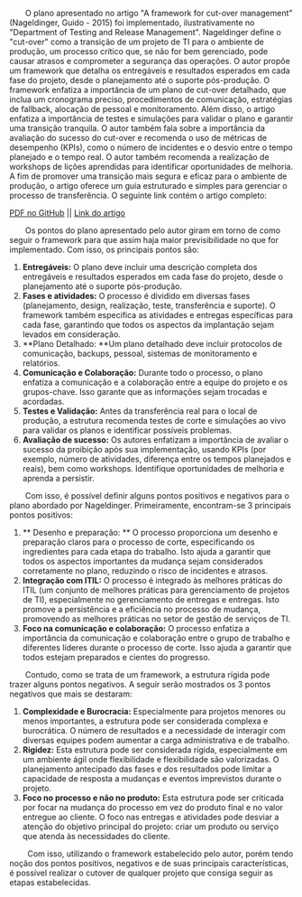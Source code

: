&emsp;&emsp;O plano apresentado no artigo "A framework for cut-over management"(Nageldinger, Guido - 2015) foi implementado, ilustrativamente no "Department of Testing and Release Management". Nageldinger define o "cut-over" como a transição de um projeto de TI para o ambiente de produção, um processo crítico que, se não for bem gerenciado, pode causar atrasos e comprometer a segurança das operações. O autor propõe um framework que detalha os entregáveis e resultados esperados em cada fase do projeto, desde o planejamento até o suporte pós-produção. O framework enfatiza a importância de um plano de cut-over detalhado, que inclua um cronograma preciso, procedimentos de comunicação, estratégias de fallback, alocação de pessoal e monitoramento. Além disso, o artigo enfatiza a importância de testes e simulações para validar o plano e garantir uma transição tranquila. O autor também fala sobre a importância da avaliação do sucesso do cut-over e recomenda o uso de métricas de desempenho (KPIs), como o número de incidentes e o desvio entre o tempo planejado e o tempo real. O autor também recomenda a realização de workshops de lições aprendidas para identificar oportunidades de melhoria. A fim de promover uma transição mais segura e eficaz para o ambiente de produção, o artigo oferece um guia estruturado e simples para gerenciar o processo de transferência. O seguinte link contém o artigo completo:

[PDF no GitHub](https://github.com/3R11K/Entrega_S05/blob/main/peerj-cs-29.pdf)   ||    [Link do artigo](https://peerj.com/articles/cs-29/)

&emsp;&emsp;Os pontos do plano apresentado pelo autor giram em torno de como seguir o framework para que assim haja maior previsibilidade no que for implementado. Com isso, os principais pontos são:

1. **Entregáveis:** O plano deve incluir uma descrição completa dos entregáveis e resultados esperados em cada fase do projeto, desde o planejamento até o suporte pós-produção.
2. **Fases e atividades:** O processo é dividido em diversas fases (planejamento, design, realização, teste, transferência e suporte). O framework também especifica as atividades e entregas específicas para cada fase, garantindo que todos os aspectos da implantação sejam levados em consideração.
3. **Plano Detalhado: **Um plano detalhado deve incluir protocolos de comunicação, backups, pessoal, sistemas de monitoramento e relatórios.
4. **Comunicação e Colaboração:** Durante todo o processo, o plano enfatiza a comunicação e a colaboração entre a equipe do projeto e os grupos-chave. Isso garante que as informações sejam trocadas e acordadas.
5. **Testes e Validação:** Antes da transferência real para o local de produção, a estrutura recomenda testes de corte e simulações ao vivo para validar os planos e identificar possíveis problemas.
6. **Avaliação de sucesso:** Os autores enfatizam a importância de avaliar o sucesso da proibição após sua implementação, usando KPIs (por exemplo, número de atividades, diferença entre os tempos planejados e reais), bem como workshops. Identifique oportunidades de melhoria e aprenda a persistir.

&emsp;&emsp;Com isso, é possível definir alguns pontos positivos e negativos para o plano abordado por Nageldinger. Primeiramente, encontram-se 3 principais pontos positivos:

1. ** Desenho e preparação: ** O processo proporciona um desenho e preparação claros para o processo de corte, especificando os ingredientes para cada etapa do trabalho. Isto ajuda a garantir que todos os aspectos importantes da mudança sejam considerados corretamente no plano, reduzindo o risco de incidentes e atrasos.
2. **Integração com ITIL:** O processo é integrado às melhores práticas do ITIL (um conjunto de melhores práticas para gerenciamento de projetos de TI), especialmente no gerenciamento de entregas e entregas. Isto promove a persistência e a eficiência no processo de mudança, promovendo as melhores práticas no setor de gestão de serviços de TI.
3. **Foco na comunicação e colaboração:** O processo enfatiza a importância da comunicação e colaboração entre o grupo de trabalho e diferentes líderes durante o processo de corte. Isso ajuda a garantir que todos estejam preparados e cientes do progresso.

&emsp;&emsp;Contudo, como se trata de um framework, a estrutura rígida pode trazer alguns pontos negativos. A seguir serão mostrados os 3 pontos negativos que mais se destaram:

1. **Complexidade e Burocracia:** Especialmente para projetos menores ou menos importantes, a estrutura pode ser considerada complexa e burocrática. O número de resultados e a necessidade de interagir com diversas equipes podem aumentar a carga administrativa e de trabalho.
2. **Rigidez:** Esta estrutura pode ser considerada rígida, especialmente em um ambiente ágil onde flexibilidade e flexibilidade são valorizadas. O planejamento antecipado das fases e dos resultados pode limitar a capacidade de resposta a mudanças e eventos imprevistos durante o projeto.
3. **Foco no processo e não no produto:** Esta estrutura pode ser criticada por focar na mudança do processo em vez do produto final e no valor entregue ao cliente. O foco nas entregas e atividades pode desviar a atenção do objetivo principal do projeto: criar um produto ou serviço que atenda às necessidades do cliente.

&emsp;&emsp; Com isso, utilizando o framework estabelecido pelo autor, porém tendo noção dos pontos positivos, negativos e de suas principais características, é possível realizar o cutover de qualquer projeto que consiga seguir as etapas estabelecidas.
